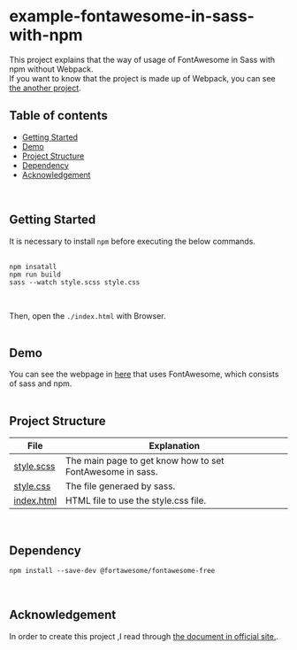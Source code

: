 # example-fontawesome-in-sass-with-npm
This project explains that the way of usage of FontAwesome in Sass with npm without Webpack.  
If you want to know that the project is made up of Webpack, you can see [the another project](https://github.com/fukugit/example-fontawesome-in-sass-with-webpack).
<br/>

<!-- START doctoc generated TOC please keep comment here to allow auto update -->
<!-- DON'T EDIT THIS SECTION, INSTEAD RE-RUN doctoc TO UPDATE -->
## Table of contents

- [Getting Started](#getting-started)
- [Demo](#demo)
- [Project Structure](#project-structure)
- [Dependency](#dependency)
- [Acknowledgement](#acknowledgement)

<!-- END doctoc generated TOC please keep comment here to allow auto update -->

<br/>


## Getting Started
It is necessary to install ```npm``` before executing the below commands.  
<br/>

```
npm insatall
npm run build
sass --watch style.scss style.css
```

<br/>

Then, open the ```./index.html``` with Browser.  
<br/>

## Demo
You can see the webpage in [here](https://fukugit.github.io/example-fontawesome-in-sass-with-npm/) that uses FontAwesome, which consists of sass and npm.  
<br/>


## Project Structure
| File                       | Explanation                                               |
| -------------------------- | --------------------------------------------------------- |
| [style.scss](./style.scss) | The main page to get know how to set FontAwesome in sass. |
| [style.css](./style.css)   | The file generaed by sass.                                |
| [index.html](./index.html) | HTML file to use the style.css file.                      |

<br/>

## Dependency 

```
npm install --save-dev @fortawesome/fontawesome-free
```
<br/>

## Acknowledgement
In order to create this project ,I read through [the document in official site.](https://fontawesome.com/v5.0/how-to-use/on-the-web/using-with/sass).  

<br/>



